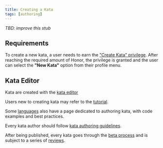 ```yaml
---
title: Creating a Kata
tags: [authoring]
---
```


_TBD: improve this stub_

## Requirements

To create a new kata, a user needs to earn the ["Create Kata" privilege][reference-privileges]. After reaching the required amount of Honor, the privilege is granted and the user can select the **"New Kata"** option from their profile menu.


## Kata Editor

Kata are created with the [kata editor](/references/kata-editor/)

Users new to creating kata may refer to the [tutorial](/authoring/tutorials/create-first-kata/).

Some [languages](/languages/) also have a page dedicated to authoring kata, with code examples and best practices.

Every kata author should follow [kata authoring guidelines](/authoring/guidelines/kata/).

After being published, every kata goes through the [beta process](/concepts/kata/beta-process/) and is subject to a series of [reviews](/curation/kata/).


[reference-privileges]: /gamification/privileges/
[docs-curating]: /curation/
